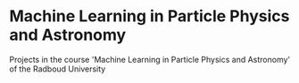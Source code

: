 # Machine Learning in Particle Physics and Astronomy
 Projects in the course 'Machine Learning in Particle Physics and Astronomy' of the Radboud University
